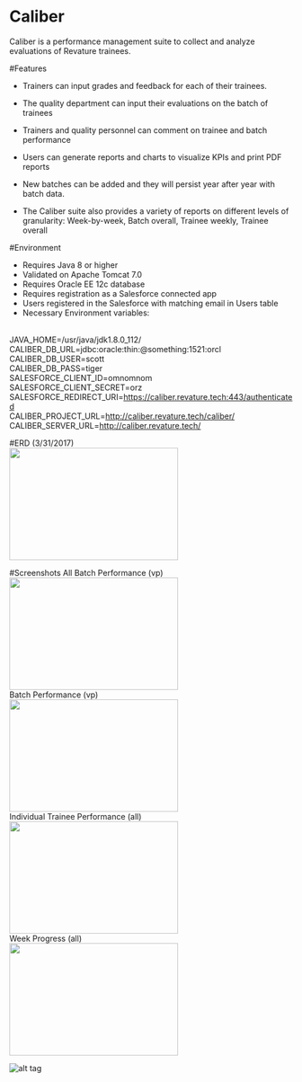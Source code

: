 # Caliber
Caliber is a performance management suite to collect and analyze evaluations of Revature trainees. 

#Features <br>
* Trainers can input grades and feedback for each of their trainees. 
* The quality department can input their evaluations on the batch of trainees
* Trainers and quality personnel can comment on trainee and batch performance
* Users can generate reports and charts to visualize KPIs and print PDF reports
* New batches can be added and they will persist year after year with batch data.

* The Caliber suite also provides a variety of reports on different levels of granularity:
    Week-by-week, Batch overall, Trainee weekly, Trainee overall

#Environment 
* Requires Java 8 or higher
* Validated on Apache Tomcat 7.0
* Requires Oracle EE 12c database
* Requires registration as a Salesforce connected app
* Users registered in the Salesforce with matching email in Users table
* Necessary Environment variables:

<br/>JAVA_HOME=/usr/java/jdk1.8.0_112/
<br/>CALIBER_DB_URL=jdbc:oracle:thin:@something:1521:orcl
<br/>CALIBER_DB_USER=scott
<br/>CALIBER_DB_PASS=tiger
<br/>SALESFORCE_CLIENT_ID=omnomnom
<br/>SALESFORCE_CLIENT_SECRET=orz
<br/>SALESFORCE_REDIRECT_URI=https://caliber.revature.tech:443/authenticated
<br/>CALIBER_PROJECT_URL=http://caliber.revature.tech/caliber/
<br/>CALIBER_SERVER_URL=http://caliber.revature.tech/

#ERD (3/31/2017)
<br/>
<img src="https://github.com/pjw6193/caliber/blob/master/images/caliber-local.png?raw=true" height="200" width="300"/>
<br/>

#Screenshots
All Batch Performance (vp)
<br/>
<img src="https://github.com/pjw6193/caliber/blob/master/images/all-current-batch.png" height="200" width="300"/>
<br/>
Batch Performance (vp)
<br/>
<img src="https://github.com/pjw6193/caliber/blob/master/images/batch-performance.png?raw=true" height="200" width="300"/>
<br/>
Individual Trainee Performance (all)
<br/>
<img src="https://github.com/pjw6193/caliber/blob/master/images/trainee-performance.png?raw=true" height="200" width="300"/>
<br/>
Week Progress (all)
<br/>
<img src="https://github.com/pjw6193/caliber/blob/master/images/vp-week-progress.png?raw=true" height="200" width="300"/> 
<br/>

![alt tag](https://media.glassdoor.com/sqll/1266141/revature-squarelogo-1461616605672.png "Revature")

